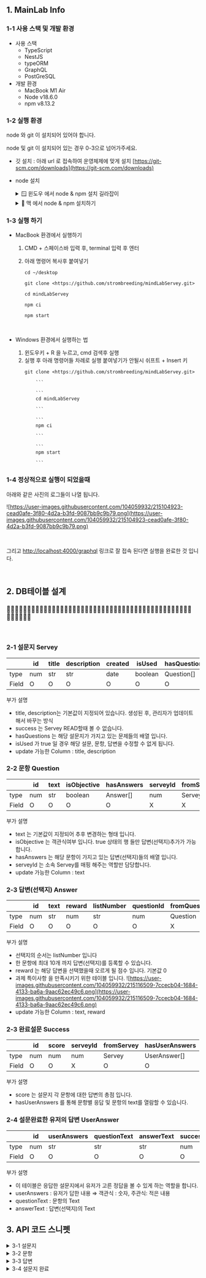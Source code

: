 ## 1. MainLab Info

### 1-1 사용 스택 및 개발 환경

- 사용 스택
  - TypeScript
  - NestJS
  - typeORM
  - GraphQL
  - PostGreSQL
- 개발 환경
  - MacBook M1 Air
  - Node v18.6.0
  - npm v8.13.2

### 1-2 실행 환경

node 와 git 이 설치되어 있어야 합니다.

node 및 git 이 설치되어 있는 경우 0-3으로 넘어가주세요.

- 깃 설치 : 아래 url 로 접속하여 운영체제에 맞게 설치
  [https://git-scm.com/downloads](https://git-scm.com/downloads)
- node 설치
  <details>
  <summary> 🪟 윈도우 에서 node & npm 설치 길라잡이 </summary>
  <div markdown="2">
  <h3>1. 아래 주소로 들어가서 node 를 설치 합니다. </h3>
  <p>[https://nodejs.org/ko/](https://nodejs.org/ko/)</p>
      
    <h3>2. 윈도우키 + R 을 누르고 cmd 입력 후 실행</h3>
      
      <p> 아래 명령어 입력 후, v18.x.x 가 나온다면 성공입니다! </p>
      
      </div>
      
  </details>
    
  <details>
    <summary> 🍏 맥 에서 node & npm 설치하기 </summary>
    <div markdown="2">
    <h3>1. 아래 주소로 들어가서 node를 설치합니다</h3>
    <p>[https://nodejs.org/ko/](https://nodejs.org/ko/)</p>
    
    <h3>2. 커맨드 + 스페이스 을 누르고 terminal 입력 후 실행</h3>
    
    ```
    node -v
    
    ```
    
    node -v 했을때 v18.x.x 가 나오면 설치 성공!
    
    </div>
    
  </details>

### 1-3 실행 하기

- MacBook 환경에서 실행하기

  1. CMD + 스페이스바 입력 후, terminal 입력 후 엔터
  2. 아래 명령어 복사후 붙여넣기

     ```
     cd ~/desktop

     ```

     ```
     git clone <https://github.com/strombreeding/mindLabServey.git>

     ```

     ```
     cd mindLabServey

     ```

     ```
     npm ci

     ```

     ```
     npm start

     ```

<br>

- Windows 환경에서 실행하는 법

  1.  윈도우키 + R 을 누르고, cmd 검색후 실행
  2.  실행 후 아래 명령어들 차례로 실행
      붙여넣기가 안될시 쉬프트 + Insert 키
      ```
      git clone <https://github.com/strombreeding/mindLabServey.git>

          ```

          ```
          cd mindLabServey

          ```

          ```
          npm ci

          ```

          ```
          npm start

          ```

### 1-4 정상적으로 실행이 되었을때

아래와 같은 사진의 로그들이 나열 됩니다.

![https://user-images.githubusercontent.com/104059932/215104923-cead0afe-3f80-4d2a-b3fd-9087bb9c9b79.png](https://user-images.githubusercontent.com/104059932/215104923-cead0afe-3f80-4d2a-b3fd-9087bb9c9b79.png)

<br>

그리고 [http://localhost:4000/graphql](http://localhost:4000/graphql) 링크로 잘 접속 된다면 실행을 완료한 것 입니다.

<br>

## 2. DB테이블 설계

### 🧑🏻‍🚀🧑🏻‍🚀🧑🏻‍🚀🧑🏻‍🚀🧑🏻‍🚀🧑🏻‍🚀🧑🏻‍🚀🧑🏻‍🚀🧑🏻‍🚀🧑🏻‍🚀🧑🏻‍🚀🧑🏻‍🚀🧑🏻‍🚀🧑🏻‍🚀🧑🏻‍🚀🧑🏻‍🚀🧑🏻‍🚀

<br>

### 2-1 설문지 Servey

|       | id  | title | description | created | isUsed  | hasQuestions | success   |
| ----- | --- | ----- | ----------- | ------- | ------- | ------------ | --------- |
| type  | num | str   | str         | date    | boolean | Question[]   | Success[] |
| Field | O   | O     | O           | O       | O       | O            | X         |

부가 설명

- title, description는 기본값이 지정되어 있습니다. 생성된 후, 관리자가 업데이트 해서 바꾸는 방식
- success 는 Servey READ할때 볼 수 없습니다.
- hasQuestions 는 해당 설문지가 가지고 있는 문제들의 배열 입니다.
- isUsed 가 true 일 경우 해당 설문, 문항, 답변을 수정할 수 없게 됩니다.
- update 가능한 Column : title, description

### 2-2 문항 Question

|       | id  | text | isObjective | hasAnswers | serveyId | fromServey |
| ----- | --- | ---- | ----------- | ---------- | -------- | ---------- |
| type  | num | str  | boolean     | Answer[]   | num      | Servey     |
| Field | O   | O    | O           | O          | X        | X          |

부가 설명

- text 는 기본값이 지정되어 추후 변경하는 형태 입니다.
- isObjective 는 객관식여부 입니다. true 상태의 행 들만 답변(선택지)추가가 가능합니다.
- hasAnswers 는 해당 문항이 가지고 있는 답변(선택지)들의 배열 입니다.
- serveyId 는 소속 Servey를 매핑 해주는 역할만 담당합니다.
- update 가능한 Column : text

### 2-3 답변(선택지) Answer

|       | id  | text | reward | listNumber | questionId | fromQuestion |
| ----- | --- | ---- | ------ | ---------- | ---------- | ------------ |
| type  | num | str  | num    | str        | num        | Question     |
| Field | O   | O    | O      | O          | O          | X            |

부가 설명

- 선택지의 순서는 listNumber 입니다
- 한 문항에 최대 10개 까지 답변(선택지)를 등록할 수 있습니다.
- reward 는 해당 답변을 선택했을때 오르게 될 점수 입니다. 기본값 0
- 과제 특이사항 을 만족시키기 위한 테이블 입니다.
  ![https://user-images.githubusercontent.com/104059932/215116509-7ccecb04-1684-4133-ba6a-9aac62ec49c6.png](https://user-images.githubusercontent.com/104059932/215116509-7ccecb04-1684-4133-ba6a-9aac62ec49c6.png)
- update 가능한 Column : text, reward

### 2-3 완료설문 Success

|       | id  | score | serveyId | fromServey | hasUserAnswers |
| ----- | --- | ----- | -------- | ---------- | -------------- |
| type  | num | num   | num      | Servey     | UserAnswer[]   |
| Field | O   | O     | X        | O          | O              |

부가 설명

- score 는 설문지 각 문항에 대한 답변의 총점 입니다.
- hasUserAnswers 를 통해 문항별 응답 및 문항의 text를 열람할 수 있습니다.

### 2-4 설문완료한 유저의 답변 UserAnswer

|       | id  | userAnswers | questionText | answerText | successId | fromSuccessId |
| ----- | --- | ----------- | ------------ | ---------- | --------- | ------------- |
| type  | num | str         | str          | str        | num       | Success       |
| Field | O   | O           | O            | O          | O         | X             |

부가 설명

- 이 테이블은 응답한 설문지에서 유저가 고른 정답을 볼 수 있게 하는 역할을 합니다.
- userAnswers : 유저가 답한 내용
  ⇒ 객관식 : 숫자, 주관식: 적은 내용
- questionText : 문항의 Text
- answerText : 답변(선택지)의 Text

## 3. API 코드 스니펫

<details>
<summary> 3-1 설문지  </summary>
<div markdown="2">

설문 생성

```graphql
mutation {
  newServey {
    id
    title
    description
    created
  }
}
```

설문 수정

```graphql
mutation {
  updateServey(
    toChange: {
      serveyId: 1 #수정할 설문지 Id
      title: "수정할 텍스트"
      description: "설문지 설명 텍스트"
    }
  ) {
    id
    title
    description
  }
}
```

설문지 하나 조회

```graphql
query{
  servey(serveyId:1 #찾을 설문지 Id){
    id
    title
    description
    created
    hasQuestions{
      id
      text
      isObjective
    }
  }
}
```

설문지 전체 조회

```graphql
query {
  allServey {
    id
    isUsed
    title
    description
    created
    hasQuestions {
      id
      text
      hasAnswers {
        id
        text
      }
    }
  }
}
```

설문지 삭제 \* 연관된 문항, 답변, 완료답변, 유저답변 모두 삭제

```graphql
mutation{
  deleteServey(inputServeyId:1 #삭제할 설문지 id)
}
```

</div>

</details>

<details>
<summary> 3-2 문항  </summary>
<div markdown="2">

<h2>문항은 servey 조회에서 확인할 수 있습니다. 개별적으로 확인할 수 없습니다.</h2>

문항 생성 및 수정

```graphql
mutation {
  q1: newQuestion(
    createQuestuinInput: {
      fromServeyId: 1 #소속 설문지
      isObjective: true #false = 주관식
    }
  ) {
    id
    text
    isObjective
  }
}
```

문항 수정

```graphql

mutaion{
	qu1:updateQuestion(toChange:{
    questionId:1 #수정할 문항
    text:"하루종일 고단한 하루를 보내고 집에 돌아왔습니다. 특히나 오늘은 직장 상사가 많이 갈궜습니다. 황금 같은 저녁시간, 하루동안 받았던 스트레스를 어떻게 풀으실 예정이죠?"
  }){
    id
    text
  }
}

```

문항 삭제 \* 연관된 답변 모두 삭제

```graphql
mutation {
  deleteQuestion(inputQuestionId: 1)
}
```

</div>

</details>

<details>
<summary> 3-3 답변  </summary>
<div markdown="2">

<h2>답변은 servey 조회에서 확인할 수 있습니다. 개별적으로 확인할 수 없습니다.</h2>

답변 생성 및 수정

```graphql
mutation {
  a1: newAnswer(
    createAnswerInput: {
      questionId: 1 #소속될 문항id
    }
  ) {
    id
    text
  }
}
```

답변 수정

```graphql

mutaion{
	au1: updateAnswer(
    toChange: {
			questionId: 1, #소속된 문항 id
			listNumber: "1", #답변의 번호 Id가 아님
			text: "게임",
			reward: 100 # 문항선택시 점수
		}
  )
}

```

답변 삭제

```graphql
mutation {
  deleteAnswer(inputAnswerId: 1)
}
```

</div>

</details>

<details>
<summary> 3-4 설문지 완료 </summary>
<div markdown="2">

설문완료 생성

```graphql
mutation {
  serveySeccess(
    inputServeyIdAndListNumberOrUserAnswer: {
      serveyId: 1 #완료할 설문지 id
      answerArr: ["2", "3", "1", "green"] #객관식은 listNum, 주관식도 포함OK
    }
  ) {
    id
  }
}
```

설문완료 전부조회

```graphql
query {
  allSuccess {
    id
    #...successProperties
  }
}
```

설문완료 조회

```graphql
query {
  success(
    serialNumber: 731251080337694 #설문완료의 id
  ) {
    score #점수
    hasUserAnswers {
      questionText #문항 제목
      answerText #답변 제목
      userAnswers #사용자의 응답
    }
  }
}
```

설문완료 삭제 \* 연관된 유저응답 삭제

```graphql
mutation{
  deleteSuccess(
		inputSerialNumber: #serialNumber
	)
}
```

</div>

</details>
